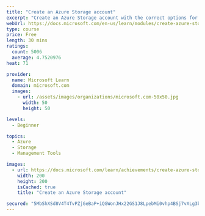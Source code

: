 ```yaml
---
title: "Create an Azure Storage account"
excerpt: "Create an Azure Storage account with the correct options for your business needs."
webUrl: https://docs.microsoft.com/en-us/learn/modules/create-azure-storage-account/
type: course
price: Free
length: 30 mins
ratings:
  count: 5006
  average: 4.7520976
heat: 71

provider:
  name: Microsoft Learn
  domain: microsoft.com
  images:
    - url: /assets/images/organizations/microsoft.com-50x50.jpg
      width: 50
      height: 50

levels:
  - Beginner

topics:
  - Azure
  - Storage
  - Management Tools

images:
  - url: https://docs.microsoft.com/learn/achievements/create-azure-storage-account-social.png
    width: 200
    height: 200
    isCached: true
    title: "Create an Azure Storage account"

secured: "5MbShXSd8V4T4TvPZjGeBaP+iQGWonJHx22GS1J8LpebMi0vhp4BSj7vXLg3bUsezWxTSQh3VrwL3QQWK/7o6eCsYPlN0GWijKF8snxSXV1Aso6eafXTxOa/7iBkcXi8FGKhzk591UmJ6Ywi4VJsE7RqAG4G7L1I+wd5nD7JlDFPhpV8VHCxhu0Zn3rHya6sBoAKvhkn7C4RxvFBdoFDZwiDRjIAPduUgLh5NiXw1qfclPpzHthU2Vyub1nYzkgbbob1ri3La3ayC3qIc3eeLr88/gWouis+Dx9JIjUDpYE8EzlT9FiR0d8dgWETClfqK26kQaNybNcneF5d6VwaTelWya/VKNS19nZ51nsUkNACQ8s1UhbLW26M06SPwS1nlkRi6UhcfPzbZ1XErGewMQ==;l6s6BIC05HdF5yyH3exGBw=="
---
```


